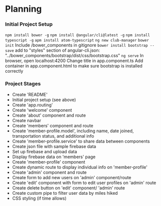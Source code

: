 # Planning

### Initial Project Setup
`npm install bower -g`
`npm install @angular/cli@latest -g`
`npm install typescript -g`
`apm install atom-typescript`
`ng new club-manager`
`bower init`
Include /bower_components in gitignore
`bower install bootstrap --save`
add to "styles" section of angular-cli.json: "../bower_components/bootstrap/dist/css/bootstrap.css"
`ng serve`
In browser, open localhost:4200
Change title in app.component.ts
Add container in app.component.html to make sure bootstrap is installed correctly


### Project Stages
* Create 'README'
* Initial project setup (see above)
* Create 'app.routing'
* Create 'welcome' component
* Create 'about' component and route
* Create navbar
* Create 'members' component and route
* Create 'member-profile.model', including name, date joined, transportation status, and additional info
* Create 'member-profile.service' to share data between components
* Create json file with sample firebase data
* Set up firebase and upload data
* Display firebase data on 'members' page
* Create 'member-profile' component
* Create dynamic route to display individual info on 'member-profile'
* Create 'admin' component and route
* Create form to add new users on 'admin' component/route
* Create 'edit' component with form to edit user profiles on 'admin' route
* Create delete button on 'edit' component/ 'admin' route
* Create custom pipe to filter user data by miles hiked
* CSS styling (if time allows)
